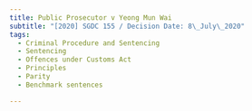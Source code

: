 ```yaml
---
title: Public Prosecutor v Yeong Mun Wai
subtitle: "[2020] SGDC 155 / Decision Date: 8\_July\_2020"
tags:
  - Criminal Procedure and Sentencing
  - Sentencing
  - Offences under Customs Act
  - Principles
  - Parity
  - Benchmark sentences

---
```

